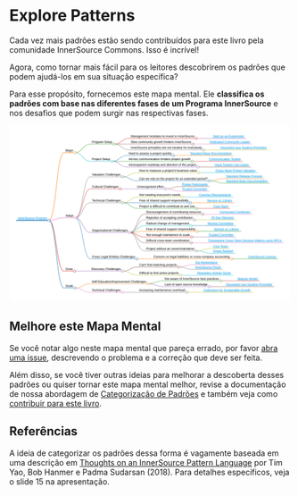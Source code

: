# Explore Patterns

Cada vez mais padrões estão sendo contribuídos para este livro pela comunidade InnerSource Commons. Isso é incrível!

Agora, como tornar mais fácil para os leitores descobrirem os padrões que podem ajudá-los em sua situação específica?

Para esse propósito, fornecemos este mapa mental. Ele **classifica os padrões com base nas diferentes fases de um Programa InnerSource** e nos desafios que podem surgir nas respectivas fases.

![Mapa Mental dos Padrões InnerSource](../../pattern-categorization/innersource-program-mind-map.png)

## Melhore este Mapa Mental

Se você notar algo neste mapa mental que pareça errado, por favor [abra uma issue](https://github.com/InnerSourceCommons/InnerSourcePatterns/issues), descrevendo o problema e a correção que deve ser feita.

Além disso, se você tiver outras ideias para melhorar a descoberta desses padrões ou quiser tornar este mapa mental melhor, revise a documentação de nossa abordagem de [Categorização de Padrões](https://github.com/InnerSourceCommons/InnerSourcePatterns/blob/main/pattern-categorization/README.md) e também veja como [contribuir para este livro](contribute.md).

## Referências

A ideia de categorizar os padrões dessa forma é vagamente baseada em uma descrição em [Thoughts on an InnerSource Pattern Language](https://drive.google.com/file/d/13AY8glCOdpLOVuz7cVD6QOB8d2xbHCS1/view) por Tim Yao, Bob Hanmer e Padma Sudarsan (2018). Para detalhes específicos, veja o slide 15 na apresentação.
